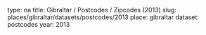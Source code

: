 type: na
title: Gibraltar / Postcodes / Zipcodes (2013)
slug: places/gibraltar/datasets/postcodes/2013
place: gibraltar
dataset: postcodes
year: 2013
